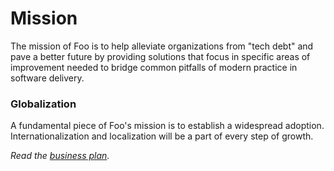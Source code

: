 # Mission

The mission of Foo is to help alleviate organizations from "tech debt" and pave a better future by providing solutions that focus in specific areas of improvement needed to bridge common pitfalls of modern practice in software delivery.

### Globalization

A fundamental piece of Foo's mission is to establish a widespread adoption. Internationalization and localization will be a part of every step of growth.

*Read the [business plan](../business-plan/README.md).*

